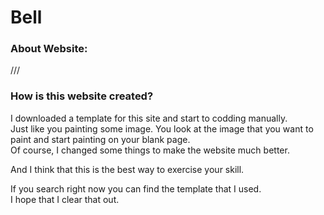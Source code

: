 # Bell

### About Website:

///

### How is this website created?
I downloaded a template for this site and start to codding manually. <br>
Just like you painting some image. You look at the image that you want to paint and start painting on your blank page. <br> 
Of course, I changed some things to make the website much better.

And I think that this is the best way to exercise your skill.

If you search right now you can find the template that I used. <br> 
I hope that I clear that out.
